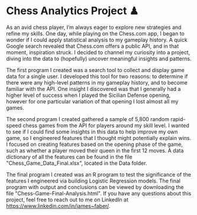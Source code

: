 # Chess Analytics Project ♟

As an avid chess player, I’m always eager to explore new strategies and refine my skills. One day, while playing on the Chess.com app, I began to wonder if I could apply statistical analysis to my gameplay history. A quick Google search revealed that Chess.com offers a public API, and in that moment, inspiration struck. I decided to channel my curiosity into a project, diving into the data to (hopefully) uncover meaningful insights and patterns.

The first program I created was a search tool to collect and display game data for a single user. I developed this tool for two reasons: to determine if there were any high-level patterns in my gameplay history, and to become familiar with the API. One insight I discovered was that I generally had a higher level of success when I played the Sicilian Defense opening, however for one particular variation of that opening I lost almost all my games.

The second program I created gathered a sample of 5,800 random rapid-speed chess games from the API for players around my skill level.  I wanted to see if I could find some insights in this data to help improve my own game, so I engineered features that I thought might potentially explain wins. I focused on creating features based on the opening phase of the game, such as whether a player moved their queen in the first 12 moves. A data dictionary of all the features can be found in the file "Chess_Game_Data_Final.xlsx", located in the Data folder. 

The final program I created was an R program to test the significance of the features I engineered via building Logistic Regression models. The final program with output and conclusions can be viewed by downloading the file "Chess-Game-Final-Analysis.html". If you have any questions about this project, feel free to reach out to me on LinkedIn at https://www.linkedin.com/in/james~faber/.
